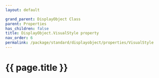 ```yaml
---
layout: default

grand_parent: DisplayObject Class
parent: Properties
has_children: false
title: DisplayObject.VisualStyle property
nav_order: 6
permalink: /package/standard/displayobject/properties/VisualStyle
---
```

# {{ page.title }}




